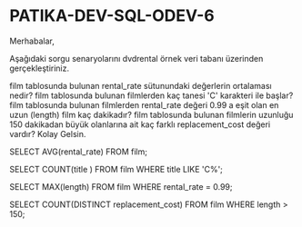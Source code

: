 # PATIKA-DEV-SQL-ODEV-6

Merhabalar,

Aşağıdaki sorgu senaryolarını dvdrental örnek veri tabanı üzerinden gerçekleştiriniz.

film tablosunda bulunan rental_rate sütunundaki değerlerin ortalaması nedir?
film tablosunda bulunan filmlerden kaç tanesi 'C' karakteri ile başlar?
film tablosunda bulunan filmlerden rental_rate değeri 0.99 a eşit olan en uzun (length) film kaç dakikadır?
film tablosunda bulunan filmlerin uzunluğu 150 dakikadan büyük olanlarına ait kaç farklı replacement_cost değeri vardır?
Kolay Gelsin.

SELECT AVG(rental_rate) FROM film; 

SELECT COUNT(title ) FROM film WHERE title LIKE 'C%';

SELECT MAX(length) FROM film WHERE rental_rate = 0.99;

SELECT COUNT(DISTINCT replacement_cost) FROM film WHERE length > 150; 
